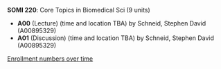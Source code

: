 **SOMI 220**: Core Topics in Biomedical Sci (9 units)

- **A00** (Lecture) (time and location TBA) by Schneid, Stephen David (A00895329)
- **A01** (Discussion) (time and location TBA) by Schneid, Stephen David (A00895329)

[Enrollment numbers over time](./SOMI220.tsv)
